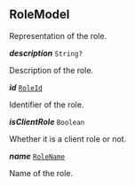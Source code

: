 

## RoleModel



Representation of the role.





  
<article>

***description*** `String?` 

Description of the role.

</article>
<article>

***id*** [`RoleId`](#roleid) 

Identifier of the role.

</article>
<article>

***isClientRole*** `Boolean` 

Whether it is a client role or not.

</article>
<article>

***name*** [`RoleName`](#rolename) 

Name of the role.

</article>

